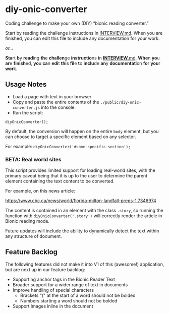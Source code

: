 # diy-onic-converter
Coding challenge to make your own (DIY) “bionic reading converter.”

Start by reading the challenge instructions in [INTERVIEW.md](./INTERVIEW.md). When you are finished, you can edit this file to include any documentation for your work.

_or…_

**Sta**rt **b**y **read**ing **th**e **challen**ge **instructio**ns **i**n **[INTERVIEW.](./INTERVIEW.md)**[md](./INTERVIEW.md). **Whe**n **yo**u **ar**e **finish**ed, **yo**u **ca**n **edi**t **thi**s **fil**e **t**o **inclu**de **an**y **documentat**ion **fo**r **you**r **wor**k.

## Usage Notes

* Load a page with text in your browser
* Copy and paste the entire contents of the `./public/diy-onic-converter.js` into the console.
* Run the script:
```
diyOnicConverter();
```
By default, the conversion will happen on the entire `body` element, but you can choose to target a specific element based on any selector.

For example: `diyOnicConverter('#some-specific-section');`

### BETA: Real world sites
This script provides limited support for loading real-world sites, with the primary caveat being that it is up to the user to determine the parent element containing the text content to be converted.

For example, on this news article:

https://www.cbc.ca/news/world/florida-milton-landfall-preps-1.7346974

The content is contained in an element with the class `.story`, so running the function with `diyOnicConverter('.story')` will correctly render the article in Bionic reading mode.

Future updates will include the ability to dynamically detect the text within any structure of document.

## Feature Backlog

The following features did not make it into V1 of this (awesome!) application, but are next up in our feature backlog:
* Supporting anchor tags in the Bionic Reader Text
* Broader support for a wider range of text in documents
* Improve handling of special characters
  * Brackets "(" at the start of a word should not be bolded
  * Numbers starting a word should not be bolded
* Support Images inline in the document

